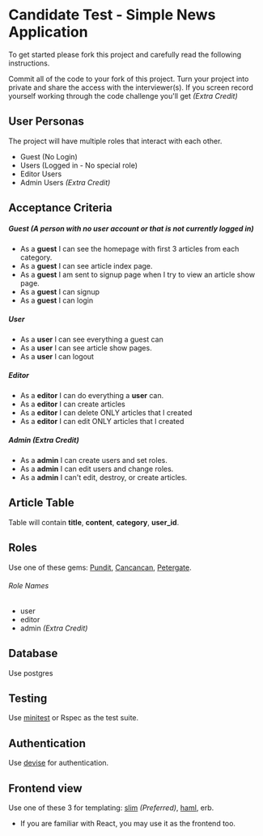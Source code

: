 # Candidate Test - Simple News Application

To get started please fork this project and carefully read the following instructions.

Commit all of the code to your fork of this project. Turn your project into private and share the access with the interviewer(s).
If you screen record yourself working through the code challenge you'll get *(Extra Credit)*

## User Personas
The project will have multiple roles that interact with each other.
* Guest (No Login)
* Users (Logged in - No special role)
* Editor Users
* Admin Users *(Extra Credit)*

## Acceptance Criteria
##### Guest (A person with no user account or that is not currently logged in)
* As a **guest** I can see the homepage with first 3 articles from each category.
* As a **guest** I can see article index page.
* As a **guest** I am sent to signup page when I try to view an article show page.
* As a **guest** I can signup
* As a **guest** I can login

##### User
* As a **user** I can see everything a guest can
* As a **user** I can see article show pages. 
* As a **user** I can logout

##### Editor
* As a **editor** I can do everything a **user** can.
* As a **editor** I can create articles
* As a **editor** I can delete ONLY articles that I created
* As a **editor** I can edit ONLY articles that I created

##### Admin *(Extra Credit)*
* As a **admin** I can create users and set roles.
* As a **admin** I can edit users and change roles.
* As a **admin** I can't edit, destroy, or create articles.

## Article Table
Table will contain **title**, **content**, **category**, **user_id**.

## Roles
Use one of these gems: [Pundit](https://github.com/varvet/pundit), [Cancancan](https://github.com/CanCanCommunity/cancancan), [Petergate](https://github.com/elorest/petergate).

###### Role Names
* user
* editor
* admin *(Extra Credit)*

## Database
Use postgres

## Testing
Use [minitest](https://github.com/blowmage/minitest-rails) or Rspec as the test suite. 

## Authentication
Use [devise](https://github.com/plataformatec/devise) for authentication.

## Frontend view
Use one of these 3 for templating: [slim](https://github.com/slim-template/slim) *(Preferred)*, [haml](https://github.com/haml/haml), erb.
* If you are familiar with React, you may use it as the frontend too.
